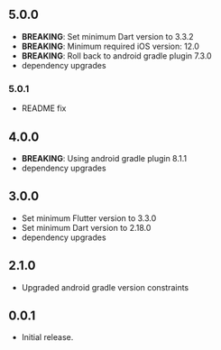 ## 5.0.0

- **BREAKING**: Set minimum Dart version to 3.3.2
- **BREAKING**: Minimum required iOS version: 12.0
- **BREAKING**: Roll back to android gradle plugin 7.3.0
- dependency upgrades

### 5.0.1

- README fix

## 4.0.0

- **BREAKING**: Using android gradle plugin 8.1.1
- dependency upgrades

## 3.0.0

- Set minimum Flutter version to 3.3.0
- Set minimum Dart version to 2.18.0
- dependency upgrades

## 2.1.0

- Upgraded android gradle version constraints

## 0.0.1

- Initial release.
